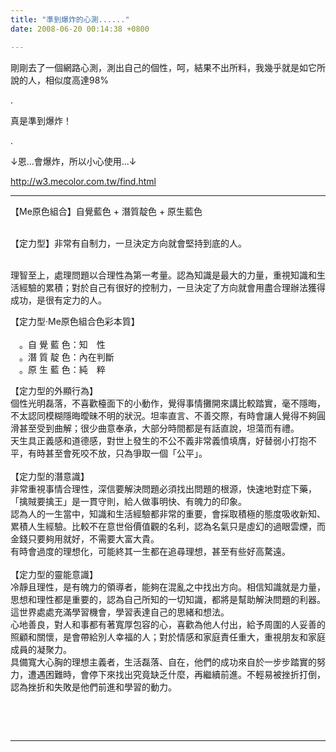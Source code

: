 ```yaml
---
title: "準到爆炸的心測......"
date: 2008-06-20 00:14:38 +0800

---
```

<p>剛剛去了一個網路心測，測出自己的個性，呵，結果不出所料，我幾乎就是如它所說的人，相似度高達98%</p><p>.</p><p></p><p></p><p></p><p></p><p></p><p></p><p></p><p></p><p></p><p></p><p></p><p></p><p></p><p></p><p></p><p></p><p></p><p></p><p></p><p></p><p></p><p></p><p></p><p></p><p></p><p></p><p></p><p></p><p></p><p></p><p></p><p></p><p></p><p></p><p></p><p></p><p></p><p></p><p></p><p></p><p></p><p></p><p></p><p></p><p></p><p></p><p></p><p></p><p></p><p></p><p></p><p></p><p></p><p></p><p></p><p></p><p>真是準到爆炸！</p><p></p><p></p><p></p><p></p><p></p><p></p><p>.</p><p>↓恩...會爆炸，所以小心使用...↓</p><p><a href="http://w3.mecolor.com.tw/find.html">http://w3.mecolor.com.tw/find.html</a></p><hr /><p>【Me原色組合】自覺藍色 + 潛質靛色 + 原生藍色</p><p class="style16"> <br />【定力型】非常有自制力，一旦決定方向就會堅持到底的人。 </p><p class="style16"><br />理智至上，處理問題以合理性為第一考量。認為知識是最大的力量，重視知識和生活經驗的累積；對於自己有很好的控制力，一旦決定了方向就會用盡合理辦法獲得成功，是很有定力的人。</p></td /><td></td></td /></td /></td /></td /></td /></td /></td /><td></td></td /></td /></td /></td /></td /></td /><td bgcolor="#ffffff" colspan="2" rowspan="2"></td></td /></td /></td /></td /></td /></td /><p class="style16">【定力型‧Me原色組合色彩本質】<br /><br />　。自 覺 藍 色：知　性<br />　。潛 質 靛 色：內在判斷<br />　。原 生 藍 色：純　粹</p></td /><td bgcolor="#ffffff" colspan="2" rowspan="2"></td></td /></td /></td /></td /></td /></td /></tr /><tr></tr></tr /></tr /></tr /></tr /></tr /></tr /><td bgcolor="#ffffff" colspan="6" rowspan="3"></td></td /></td /></td /></td /></td /></td /><p class="style16">【定力型的外顯行為】<br />個性光明磊落，不喜歡檯面下的小動作，覺得事情攤開來講比較踏實，毫不隱晦，不太認同模糊隱晦曖昧不明的狀況。坦率直言、不善交際，有時會讓人覺得不夠圓滑甚至受到曲解；很少曲意奉承，大部分時間都是有話直說，坦蕩而有禮。 <br />天生具正義感和道德感，對世上發生的不公不義非常義憤填膺，好替弱小打抱不平，有時甚至會死咬不放，只為爭取一個「公平」。<br /><br />【定力型的潛意識】<br />非常重視事情合理性，深信要解決問題必須找出問題的根源，快速地對症下藥，「擒賊要擒王」是一貫守則，給人做事明快、有魄力的印象。<br />認為人的一生當中，知識和生活經驗都非常的重要，會採取積極的態度吸收新知、累積人生經驗。比較不在意世俗價值觀的名利，認為名氣只是虛幻的過眼雲煙，而金錢只要夠用就好，不需要大富大貴。<br />有時會過度的理想化，可能終其一生都在追尋理想，甚至有些好高騖遠。<br /><br />【定力型的靈能意識】<br />冷靜且理性，是有魄力的領導者，能夠在混亂之中找出方向。相信知識就是力量，思想和理性都是重要的，認為自己所知的一切知識，都將是幫助解決問題的利器。這世界處處充滿學習機會，學習表達自己的思緒和想法。<br />心地善良，對人和事都有著寬厚包容的心，喜歡為他人付出，給予周圍的人妥善的照顧和關懷，是會帶給別人幸福的人；對於情感和家庭責任重大，重視朋友和家庭成員的凝聚力。<br />具備寬大心胸的理想主義者，生活磊落、自在，他們的成功來自於一步步踏實的努力，遭遇困難時，會停下來找出究竟缺乏什麼，再繼續前進。不輕易被挫折打倒，認為挫折和失敗是他們前進和學習的動力。</p><p class="style16"></p><p> </p></td /></tr /><p> </p><hr />
